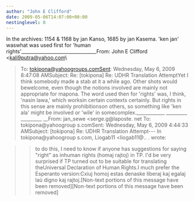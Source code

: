 ```yaml
---
author: "John E Clifford"
date: 2009-05-06T14:07:00+00:00
nestinglevel: 0
---
```

In the archives: 1154 & 1168 by jan Kanso, 1685 by jan Kasema. 'ken jan' waswhat was used first for 'human rights'\_\_\_\_\_\_\_\_\_\_\_\_\_\_\_\_\_\_\_\_\_\_\_\_\_\_\_\_\_\_\_\_From: John E Clifford <[kali9putra@yahoo.com](mailto://kali9putra@yahoo.com)\
>To: [tokipona@yahoogroups.comSent](mailto://tokipona@yahoogroups.comSent): Wednesday, May 6, 2009 8:47:08 AMSubject: Re: \[tokipona\] Re: UDHR Translation AttemptYet I think somebody made a stab at it a while ago. Other shots would bewelcome, even though the notions involved are mainly not appropriate for mapona. The word used then for 'rights' was, I think, 'nasin lawa,' which worksin certain contexts certainly. But rights in this sense are mainly prohibitionson others, so something like 'ken ala' might be involved or 'wile' in somecomplex.\_\_\_\_\_\_\_\_\_\_\_\_ \_\_\_\_\_\_\_\_\_ \_\_\_\_\_\_\_\_\_ \_\_From: jan\_sewe <serge.g@laposte. net
>To: tokipona@yahoogroup s.comSent: Wednesday, May 6, 2009 4:44:33 AMSubject: \[tokipona\] Re: UDHR Translation Attempt---
 In tokipona@yahoogroup s.com, Liogab11 <liogab11@.. .
> wrote:

>> to do this, I need to know if anyone has suggestions for saying "right" as inhuman rights (homaj rajtoj) in TP.
>I'd be very surprised if TP turned out to be suitable for translating theUniversal Declaration of Human Rights.I much prefer the Esperanto version:Cxiuj homoj estas denaske liberaj kaj egalaj laù digno kaj rajtoj.\[Non-text portions of this message have been removed\]\[Non-text portions of this message have been removed\]